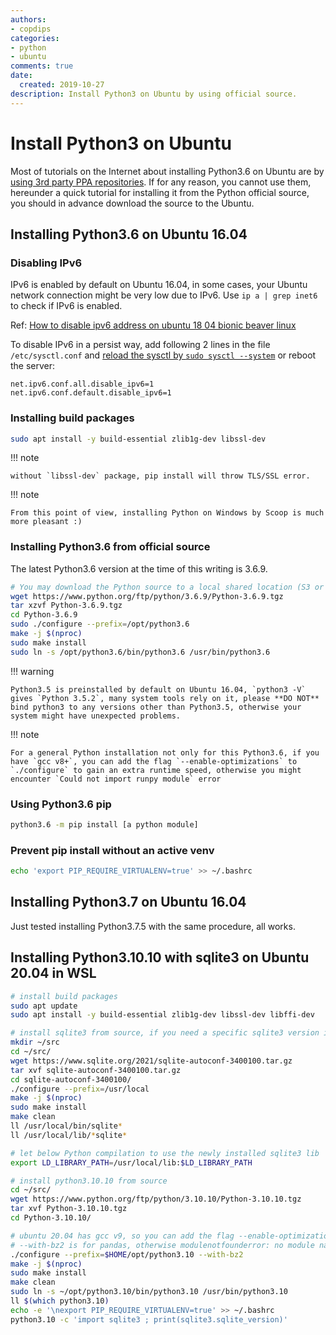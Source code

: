 ```yaml
---
authors:
- copdips
categories:
- python
- ubuntu
comments: true
date:
  created: 2019-10-27
description: Install Python3 on Ubuntu by using official source.
---
```


# Install Python3 on Ubuntu

Most of tutorials on the Internet about installing Python3.6 on Ubuntu are by [using 3rd party PPA repositories](http://ubuntuhandbook.org/index.php/2017/07/install-python-3-6-1-in-ubuntu-16-04-lts/). If for any reason, you cannot use them, hereunder a quick tutorial for installing it from the Python official source, you should in advance download the source to the Ubuntu.

<!-- more -->

## Installing Python3.6 on Ubuntu 16.04

### Disabling IPv6

IPv6 is enabled by default on Ubuntu 16.04, in some cases, your Ubuntu network connection might be very low due to IPv6. Use `ip a | grep inet6` to check if IPv6 is enabled.

Ref: [How to disable ipv6 address on ubuntu 18 04 bionic beaver linux](https://linuxconfig.org/how-to-disable-ipv6-address-on-ubuntu-18-04-bionic-beaver-linux)

To disable IPv6 in a persist way, add following 2 lines in the file `/etc/sysctl.conf` and [reload the sysctl by `sudo sysctl --system`](https://www.cyberciti.biz/faq/reload-sysctl-conf-on-linux-using-sysctl/) or reboot the server:

```
net.ipv6.conf.all.disable_ipv6=1
net.ipv6.conf.default.disable_ipv6=1
```

### Installing build packages

```bash
sudo apt install -y build-essential zlib1g-dev libssl-dev
```

!!! note

    without `libssl-dev` package, pip install will throw TLS/SSL error.

!!! note

    From this point of view, installing Python on Windows by Scoop is much more pleasant :)

### Installing Python3.6 from official source

The latest Python3.6 version at the time of this writing is 3.6.9.

```bash
# You may download the Python source to a local shared location (S3 or Artifactory, etc.) if you need to deploy Python to many servers.
wget https://www.python.org/ftp/python/3.6.9/Python-3.6.9.tgz
tar xzvf Python-3.6.9.tgz
cd Python-3.6.9
sudo ./configure --prefix=/opt/python3.6
make -j $(nproc)
sudo make install
sudo ln -s /opt/python3.6/bin/python3.6 /usr/bin/python3.6
```

!!! warning

    Python3.5 is preinstalled by default on Ubuntu 16.04, `python3 -V` gives `Python 3.5.2`, many system tools rely on it, please **DO NOT** bind python3 to any versions other than Python3.5, otherwise your system might have unexpected problems.

!!! note

    For a general Python installation not only for this Python3.6, if you have `gcc v8+`, you can add the flag `--enable-optimizations` to `./configure` to gain an extra runtime speed, otherwise you might encounter `Could not import runpy module` error

### Using Python3.6 pip

```bash
python3.6 -m pip install [a python module]
```

### Prevent pip install without an active venv

```bash
echo 'export PIP_REQUIRE_VIRTUALENV=true' >> ~/.bashrc
```

## Installing Python3.7 on Ubuntu 16.04

Just tested installing Python3.7.5 with the same procedure, all works.

## Installing Python3.10.10 with sqlite3 on Ubuntu 20.04 in WSL

```bash
# install build packages
sudo apt update
sudo apt install -y build-essential zlib1g-dev libssl-dev libffi-dev

# install sqlite3 from source, if you need a specific sqlite3 version in Python, you must install it before compiling Python, because the compilation needs the lib libsqlite3.so
mkdir ~/src
cd ~/src/
wget https://www.sqlite.org/2021/sqlite-autoconf-3400100.tar.gz
tar xvf sqlite-autoconf-3400100.tar.gz
cd sqlite-autoconf-3400100/
./configure --prefix=/usr/local
make -j $(nproc)
sudo make install
make clean
ll /usr/local/bin/sqlite*
ll /usr/local/lib/*sqlite*

# let below Python compilation to use the newly installed sqlite3 lib
export LD_LIBRARY_PATH=/usr/local/lib:$LD_LIBRARY_PATH

# install python3.10.10 from source
cd ~/src/
wget https://www.python.org/ftp/python/3.10.10/Python-3.10.10.tgz
tar xvf Python-3.10.10.tgz
cd Python-3.10.10/

# ubuntu 20.04 has gcc v9, so you can add the flag --enable-optimizations to ./configure
# --with-bz2 is for pandas, otherwise modulenotfounderror: no module named '_bz2' pandas
./configure --prefix=$HOME/opt/python3.10 --with-bz2
make -j $(nproc)
sudo make install
make clean
sudo ln -s ~/opt/python3.10/bin/python3.10 /usr/bin/python3.10
ll $(which python3.10)
echo -e '\nexport PIP_REQUIRE_VIRTUALENV=true' >> ~/.bashrc
python3.10 -c 'import sqlite3 ; print(sqlite3.sqlite_version)'
```
